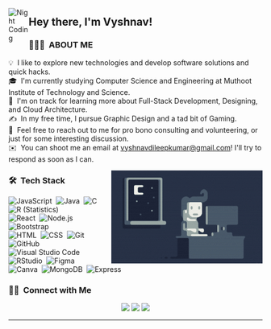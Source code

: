 <img alt="Night Coding" src="./assets/Hand%20Wave.gif" width='40' align="left"/><h2>Hey there, I'm Vyshnav!</h2>

<!-- ## 👋 &nbsp;Hey there! I'm Vyshnav -->

### 👨🏻‍💻 &nbsp;ABOUT ME

💡 &nbsp;I like to explore new technologies and develop software solutions and quick hacks.\
🎓 &nbsp;I'm currently studying Computer Science and Engineering at Muthoot Institute of Technology and Science.\
🌱 &nbsp;I'm on track for learning more about Full-Stack Development, Designing, and Cloud Architecture.\
✍️ &nbsp;In my free time, I pursue Graphic Design and a tad bit of Gaming.\
💬 &nbsp;Feel free to reach out to me for pro bono consulting and volunteering, or just for some interesting discussion.\
✉️ &nbsp;You can shoot me an email at vyshnavdileepkumar@gmail.com! I'll try to respond as soon as I can.

<img alt="Night Coding" src="https://raw.githubusercontent.com/AVS1508/AVS1508/master/assets/Night-Coding.gif" align="right"/>

### 🛠 &nbsp;Tech Stack

![JavaScript](https://img.shields.io/badge/-JavaScript-05122A?style=flat&logo=javascript)&nbsp;
![Java](https://img.shields.io/badge/-Java-05122A?style=flat&logo=Java&logoColor=FFA518)&nbsp;
![C](https://img.shields.io/badge/-C-05122A?style=flat&logo=C&logoColor=A8B9CC)&nbsp;
![R (Statistics)](https://img.shields.io/badge/-R-05122A?style=flat&logo=R&logoColor=276DC3)\
![React](https://img.shields.io/badge/-React-05122A?style=flat&logo=react)&nbsp;
![Node.js](https://img.shields.io/badge/-Node.js-05122A?style=flat&logo=node.js)&nbsp;
![Bootstrap](https://img.shields.io/badge/-Bootstrap-05122A?style=flat&logo=bootstrap&logoColor=563D7C)\
![HTML](https://img.shields.io/badge/-HTML-05122A?style=flat&logo=HTML5)&nbsp;
![CSS](https://img.shields.io/badge/-CSS-05122A?style=flat&logo=CSS3&logoColor=1572B6)&nbsp;
![Git](https://img.shields.io/badge/-Git-05122A?style=flat&logo=git)&nbsp;
![GitHub](https://img.shields.io/badge/-GitHub-05122A?style=flat&logo=github)\
![Visual Studio Code](https://img.shields.io/badge/-Visual%20Studio%20Code-05122A?style=flat&logo=visual-studio-code&logoColor=007ACC)&nbsp;
![RStudio](https://img.shields.io/badge/-RStudio-05122A?style=flat&logo=rstudio)&nbsp;
![Figma](https://img.shields.io/badge/-Figma-05122A?style=flat&logo=figma-ide&logoColor=2C2255)\
![Canva](https://img.shields.io/badge/-Canva-05122A?style=flat&logo=canva-ide&logoColor=2C2255)&nbsp;
![MongoDB](https://img.shields.io/badge/-MongoDB-05122A?style=flat&logo=MongoDB-ide&logoColor=2C2255)&nbsp;
![Express](https://img.shields.io/badge/-Express-05122A?style=flat&logo=express-ide&logoColor=2C2255)&nbsp;


### 🤝🏻 &nbsp;Connect with Me

<p align="center">
<!--<a href="https://"><img src=""/></a>-->
<a href="https://www.linkedin.com/in/vyshnav-d-kumar-836160229/"><img src="https://img.shields.io/badge/-LinkedIn-0077B5?style=flat&logo=Linkedin&logoColor=white"/></a>
<a href="mailto:vyshnavdileepkumar@gmail.com"><img src="https://img.shields.io/badge/-Gmail-D14836?style=flat&logo=Gmail&logoColor=white"/></a>
<a href="https://www.instagram.com/_yorozuya.no.vysh_/"><img src="https://img.shields.io/badge/-Instagram-E4405F?style=flat&logo=Instagram&logoColor=white"/></a>
</p>

-----
